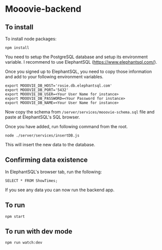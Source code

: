 # Mooovie-backend

## To install
To install node packages:
```
npm install
```

You need to setup the PostgreSQL database and setup its environment variable.
I recommend to use ElephantSQL (https://www.elephantsql.com/). 

Once you signed up to ElephantSQL, you need to copy those information 
and add to your following environment variables. 
```
export MOOOVIE_DB_HOST='rosie.db.elephantsql.com'
export MOOOVIE_DB_PORT='5432'
export MOOOVIE_DB_USER=<Your User Name for instance>
export MOOOVIE_DB_PASSWORD=<Your Password for instance>
export MOOOVIE_DB_NAME=<Your User Name for instance>
``` 

Now copy the schema from `/server/services/mooovie-schema.sql` file 
and paste at ElephantSQL's SQL browser.

Once you have added, run following command from the root.
```
node ./server/services/insertDB.js
```
This will insert the new data to the database.

## Confirming data existence
In ElephantSQL's browser tab,
run the following:
```
SELECT * FROM ShowTimes;
```
If you see any data you can now run the backend app.

## To run
```
npm start
```

## To run with dev mode
```
npm run watch:dev
```
